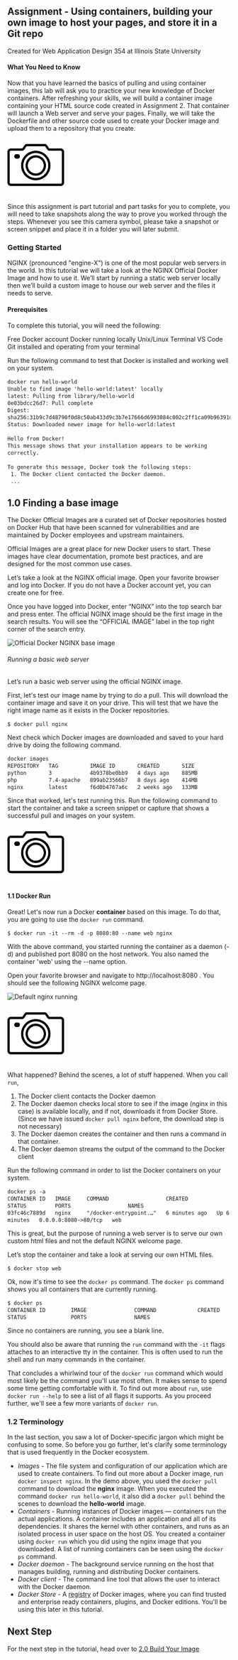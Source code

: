 ## Assignment - Using containers, building your own image to host your pages, and store it in a Git repo

Created for Web Application Design 354 at Illinois State University 

#### What You Need to Know

Now that you have learned the basics of pulling and using container images, this lab will ask you to practice your new knowledge of Docker containers. After refreshing your skills, we will build a container image containing your HTML source code created in Assignment 2. That container will launch a Web server and serve your pages. Finally, we will take the Dockerfile and other source code used to create your Docker image and upload them to a repository that you create. 

![grab screen snip here](./images/sm-camera.png)

Since this assignment is part tutorial and part tasks for you to complete, you will need to take snapshots along the way to prove you worked through the steps. Whenever you see this camera symbol, please take a snapshot or screen snippet and place it in a folder you will later submit.

### Getting Started
NGINX (pronounced "engine-X") is one of the most popular web servers in the world. In this tutorial we will take a look at the NGINX Official Docker Image and how to use it. We’ll start by running a static web server locally then we’ll build a custom image to house our web server and the files it needs to serve.

#### Prerequisites
To complete this tutorial, you will need the following:

Free Docker account
Docker running locally
Unix/Linux Terminal
VS Code
Git installed and operating from your terminal

Run the following command to test that Docker is installed and working well on your system. 
```
docker run hello-world
Unable to find image 'hello-world:latest' locally
latest: Pulling from library/hello-world
0e03bdcc26d7: Pull complete
Digest: sha256:31b9c7d48790f0d8c50ab433d9c3b7e17666d6993084c002c2ff1ca09b96391d
Status: Downloaded newer image for hello-world:latest

Hello from Docker!
This message shows that your installation appears to be working correctly.

To generate this message, Docker took the following steps:
 1. The Docker client contacted the Docker daemon.
 ...
```
## 1.0 Finding a base image

The Docker Official Images are a curated set of Docker repositories hosted on Docker Hub that have been scanned for vulnerabilities and are maintained by Docker employees and upstream maintainers.

Official Images are a great place for new Docker users to start. These images have clear documentation, promote best practices, and are designed for the most common use cases.

Let’s take a look at the NGINX official image. Open your favorite browser and log into Docker. If you do not have a Docker account yet, you can create one for free.

Once you have logged into Docker, enter “NGINX” into the top search bar and press enter. The official NGINX image should be the first image in the search results. You will see the “OFFICIAL IMAGE” label in the top right corner of the search entry.

![Official Docker NGINX base image](https://lh6.googleusercontent.com/FJh7W5WYZ06vCV241juS-hTPbyGgzkCJ3671kqEmW7-Vo2dOzRaTvUsFymqZiNtbktHq7JYU-1KsRd9fWxuIX5Aicvlz1UwzOp0ryR38NTwrnvhC4pAsnkg1UfJ4xWccgFgPj5Gj)

###### Running a basic web server
Let’s run a basic web server using the official NGINX image. 

First, let's test our image name by trying to do a pull. This will download the container image and save it on your drive. This will test that we have the right image name as it exists in the Docker repositories. 

```
$ docker pull nginx
```
Next check which Docker images are downloaded and saved to your hard drive by doing the following command. 
```
docker images
REPOSITORY   TAG          IMAGE ID       CREATED       SIZE
python       3            4b9378be0bb9   4 days ago    885MB
php          7.4-apache   899ab23566b7   8 days ago    414MB
nginx        latest       f6d0b4767a6c   2 weeks ago   133MB
```
Since that worked, let's test running this.  Run the following command to start the container and take a screen snippet or capture that shows a successful pull and images on your system.

![grab screen snip here](./images/sm-camera.png)

#### 1.1 Docker Run
Great! Let's now run a Docker **container** based on this image. To do that, you are going to use the `docker run` command.
```
$ docker run -it --rm -d -p 8080:80 --name web nginx
```
With the above command, you started running the container as a daemon (-d) and published port 8080 on the host network. You also named the container 'web' using the --name option. 

Open your favorite browser and navigate to http://localhost:8080 .   You should see the following NGINX welcome page.

![Default nginx running](https://lh4.googleusercontent.com/TBXwvnvDDxQAMJdPnPHkM8iG-z9_qKtjb7dfyu36eV1K0dutD5YE20v_9WRZUEvWHepXq86rbPKtMiBkZFVOsEk68iHA3X7uxmQ_Ponm87kqJhtexPALT-_A_K2fOCvoD3L9ks4g)

![grab screen snip here](./images/sm-camera.png)

What happened? Behind the scenes, a lot of stuff happened. When you call `run`,
1. The Docker client contacts the Docker daemon
2. The Docker daemon checks local store to see if the image (nginx in this case) is available locally, and if not, downloads it from Docker Store. (Since we have issued `docker pull nginx` before, the download step is not necessary)
3. The Docker daemon creates the container and then runs a command in that container.
4. The Docker daemon streams the output of the command to the Docker client

Run the following command in order to list the Docker containers on your system. 
```
docker ps -a
CONTAINER ID   IMAGE     COMMAND                  CREATED         STATUS         PORTS                  NAMES
03fc46c7889d   nginx     "/docker-entrypoint.…"   6 minutes ago   Up 6 minutes   0.0.0.0:8080->80/tcp   web
```
This is great, but the purpose of running a web server is to serve our own custom html files and not the default NGINX welcome page.

Let’s stop the container and take a look at serving our own HTML files.
```
$ docker stop web
```
Ok, now it's time to see the `docker ps` command. The `docker ps` command shows you all containers that are currently running.

```
$ docker ps
CONTAINER ID        IMAGE               COMMAND             CREATED             STATUS              PORTS               NAMES
```

Since no containers are running, you see a blank line.

You should also be aware that running the `run` command with the `-it` flags attaches to an interactive tty in the container. This is often used to run the shell and run many commands in the container. 

That concludes a whirlwind tour of the `docker run` command which would most likely be the command you'll use most often. It makes sense to spend some time getting comfortable with it. To find out more about `run`, use `docker run --help` to see a list of all flags it supports. As you proceed further, we'll see a few more variants of `docker run`.

### 1.2 Terminology
In the last section, you saw a lot of Docker-specific jargon which might be confusing to some. So before you go further, let's clarify some terminology that is used frequently in the Docker ecosystem.

- *Images* - The file system and configuration of our application which are used to create containers. To find out more about a Docker image, run `docker inspect nginx`. In the demo above, you used the `docker pull` command to download the **nginx** image. When you executed the command `docker run hello-world`, it also did a `docker pull` behind the scenes to download the **hello-world** image.
- *Containers* - Running instances of Docker images &mdash; containers run the actual applications. A container includes an application and all of its dependencies. It shares the kernel with other containers, and runs as an isolated process in user space on the host OS. You created a container using `docker run` which you did using the nginx image that you downloaded. A list of running containers can be seen using the `docker ps` command.
- *Docker daemon* - The background service running on the host that manages building, running and distributing Docker containers.
- *Docker client* - The command line tool that allows the user to interact with the Docker daemon.
- *Docker Store* - A [registry](https://store.docker.com/) of Docker images, where you can find trusted and enterprise ready containers, plugins, and Docker editions. You'll be using this later in this tutorial.

## Next Step
For the next step in the tutorial, head over to [2.0 Build Your Image](./build-image.md)
